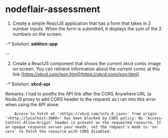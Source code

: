 # nodeflair-assessment

1. Create a simple ReactJS application that has a form that takes in 2 number inputs. When the form is submitted, it displays the sum of the 2 numbers on the screen.

⋅⋅* Solution: **additon-app** 

--

2. Create a ReactJS component that shows the current xkcd comic image on screen. You can retrieve information about the current comic at this link [https://xkcd.com/json.html](https://xkcd.com/json.html)

⋅⋅* Solution: **xkcd-api**

Remarks: I had to postfix the API link after the CORS Anywhere URL (a NodeJS proxy to add CORS header to the request) as I ran into this error when using the API alone:

        Access to fetch at '<https://xkcd.com/info.0.json>' from origin '<http://localhost:3000>' has been blocked by CORS policy: No 'Access-Control-Allow-Origin' header is present on the requested resource. If an opaque response serves your needs, set the request's mode to 'no-cors' to fetch the resource with CORS disabled.
